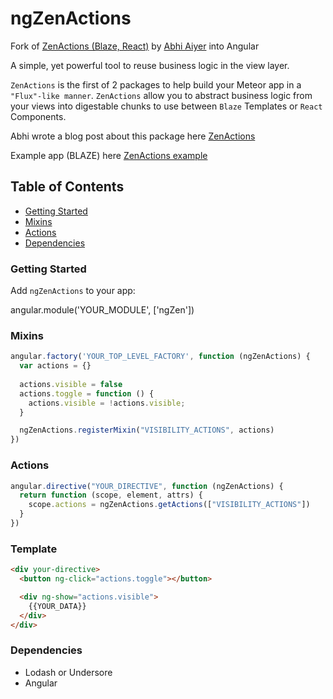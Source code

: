 # ngZenActions

Fork of [ZenActions (Blaze, React)](https://github.com/abhiaiyer91/ZenActions) by [Abhi Aiyer](https://github.com/abhiaiyer91) into Angular

A simple, yet powerful tool to reuse business logic in the view layer.

`ZenActions` is the first of 2 packages to help build your Meteor app in a `"Flux"-like manner`. `ZenActions` allow you to
abstract business logic from your views into digestable chunks to use between `Blaze` Templates or `React` Components.

Abhi wrote a blog post about this package here [ZenActions](https://medium.com/@abhiaiyer/zenactions-972e5c61c30c#.h55t6cxye)

Example app (BLAZE) here [ZenActions example](https://github.com/abhiaiyer91/ZenScope-Blaze)

## Table of Contents

* [Getting Started](#getting-started)
* [Mixins](#mixins)
* [Actions](#actions)
* [Dependencies](#dependencies)

### Getting Started

Add `ngZenActions` to your app:

angular.module('YOUR_MODULE', ['ngZen'])

### Mixins

```js
angular.factory('YOUR_TOP_LEVEL_FACTORY', function (ngZenActions) {
  var actions = {}
  
  actions.visible = false
  actions.toggle = function () {
    actions.visible = !actions.visible;
  } 

  ngZenActions.registerMixin("VISIBILITY_ACTIONS", actions)
})
```

### Actions

```js
angular.directive("YOUR_DIRECTIVE", function (ngZenActions) {
  return function (scope, element, attrs) {
    scope.actions = ngZenActions.getActions(["VISIBILITY_ACTIONS"])
  }
})
```

### Template

```html
<div your-directive>
  <button ng-click="actions.toggle"></button>

  <div ng-show="actions.visible">
    {{YOUR_DATA}}
  </div>
</div>
```

### Dependencies

- Lodash or Undersore
- Angular

